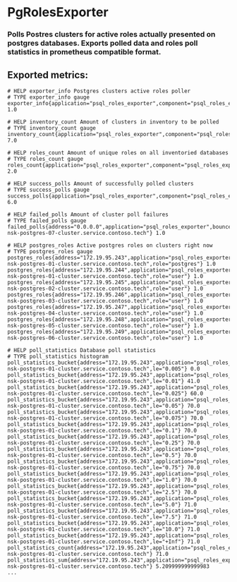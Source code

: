 
# PgRolesExporter

### Polls Postres clusters for active roles actually presented on postgres databases. Exports polled data and roles poll statistics in prometheus compatible format.

## Exported metrics:

    # HELP exporter_info Postgres clusters active roles poller
    # TYPE exporter_info gauge
    exporter_info{application="psql_roles_exporter",component="psql_roles_exporter",environment="production"} 1.0

    # HELP inventory_count Amount of clusters in inventory to be polled
    # TYPE inventory_count gauge
    inventory_count{application="psql_roles_exporter",component="psql_roles_exporter",environment="production"} 7.0

    # HELP roles_count Amount of unique roles on all inventoried databases
    # TYPE roles_count gauge
    roles_count{application="psql_roles_exporter",component="psql_roles_exporter",environment="production"} 2.0

    # HELP success_polls Amount of successfully polled clusters
    # TYPE success_polls gauge
    success_polls{application="psql_roles_exporter",component="psql_roles_exporter",environment="production"} 6.0
    
    # HELP failed_polls Amount of cluster poll failures
    # TYPE failed_polls gauge
    failed_polls{address="0.0.0.0",application="psql_roles_exporter",bouncer="pgbouncer.service.contoso.tech",component="psql_roles_exporter",db_name="test_db_7",environment="production",instance="master.dc-nsk-postgres-07-cluster.service.contoso.tech"} 1.0
    
    # HELP postgres_roles Active postgres roles on clusters right now
    # TYPE postgres_roles gauge
    postgres_roles{address="172.19.95.243",application="psql_roles_exporter",bouncer="pgbouncer.service.contoso.tech",component="psql_roles_exporter",db_name="test_db_1",environment="production",instance="master.dc-nsk-postgres-01-cluster.service.contoso.tech",role="postgres"} 1.0
    postgres_roles{address="172.19.95.244",application="psql_roles_exporter",bouncer="pgbouncer.service.contoso.tech",component="psql_roles_exporter",db_name="test_db_1",environment="production",instance="master.dc-nsk-postgres-01-cluster.service.contoso.tech",role="user"} 1.0
    postgres_roles{address="172.19.95.245",application="psql_roles_exporter",bouncer="pgbouncer.service.contoso.tech",component="psql_roles_exporter",db_name="test_db_2",environment="production",instance="master.dc-nsk-postgres-02-cluster.service.contoso.tech",role="user"} 1.0
    postgres_roles{address="172.19.95.246",application="psql_roles_exporter",bouncer="pgbouncer.service.contoso.tech",component="psql_roles_exporter",db_name="test_db_3",environment="production",instance="master.dc-nsk-postgres-03-cluster.service.contoso.tech",role="user"} 1.0
    postgres_roles{address="172.19.95.247",application="psql_roles_exporter",bouncer="pgbouncer.service.contoso.tech",component="psql_roles_exporter",db_name="test_db_4",environment="production",instance="master.dc-nsk-postgres-04-cluster.service.contoso.tech",role="user"} 1.0
    postgres_roles{address="172.19.95.248",application="psql_roles_exporter",bouncer="pgbouncer.service.contoso.tech",component="psql_roles_exporter",db_name="test_db_5",environment="production",instance="master.dc-nsk-postgres-05-cluster.service.contoso.tech",role="user"} 1.0
    postgres_roles{address="172.19.95.249",application="psql_roles_exporter",bouncer="pgbouncer.service.contoso.tech",component="psql_roles_exporter",db_name="test_db_6",environment="production",instance="master.dc-nsk-postgres-06-cluster.service.contoso.tech",role="user"} 1.0

    # HELP poll_statistics Database poll statistics
    # TYPE poll_statistics histogram
    poll_statistics_bucket{address="172.19.95.243",application="psql_roles_exporter",bouncer="pgbouncer.service.contoso.tech",component="psql_roles_exporter",db_name="test_db_1",environment="production",instance="master.dc-nsk-postgres-01-cluster.service.contoso.tech",le="0.005"} 0.0
    poll_statistics_bucket{address="172.19.95.243",application="psql_roles_exporter",bouncer="pgbouncer.service.contoso.tech",component="psql_roles_exporter",db_name="test_db_1",environment="production",instance="master.dc-nsk-postgres-01-cluster.service.contoso.tech",le="0.01"} 41.0
    poll_statistics_bucket{address="172.19.95.243",application="psql_roles_exporter",bouncer="pgbouncer.service.contoso.tech",component="psql_roles_exporter",db_name="test_db_1",environment="production",instance="master.dc-nsk-postgres-01-cluster.service.contoso.tech",le="0.025"} 60.0
    poll_statistics_bucket{address="172.19.95.243",application="psql_roles_exporter",bouncer="pgbouncer.service.contoso.tech",component="psql_roles_exporter",db_name="test_db_1",environment="production",instance="master.dc-nsk-postgres-01-cluster.service.contoso.tech",le="0.05"} 70.0
    poll_statistics_bucket{address="172.19.95.243",application="psql_roles_exporter",bouncer="pgbouncer.service.contoso.tech",component="psql_roles_exporter",db_name="test_db_1",environment="production",instance="master.dc-nsk-postgres-01-cluster.service.contoso.tech",le="0.075"} 70.0
    poll_statistics_bucket{address="172.19.95.243",application="psql_roles_exporter",bouncer="pgbouncer.service.contoso.tech",component="psql_roles_exporter",db_name="test_db_1",environment="production",instance="master.dc-nsk-postgres-01-cluster.service.contoso.tech",le="0.1"} 70.0
    poll_statistics_bucket{address="172.19.95.243",application="psql_roles_exporter",bouncer="pgbouncer.service.contoso.tech",component="psql_roles_exporter",db_name="test_db_1",environment="production",instance="master.dc-nsk-postgres-01-cluster.service.contoso.tech",le="0.25"} 70.0
    poll_statistics_bucket{address="172.19.95.243",application="psql_roles_exporter",bouncer="pgbouncer.service.contoso.tech",component="psql_roles_exporter",db_name="test_db_1",environment="production",instance="master.dc-nsk-postgres-01-cluster.service.contoso.tech",le="0.5"} 70.0
    poll_statistics_bucket{address="172.19.95.243",application="psql_roles_exporter",bouncer="pgbouncer.service.contoso.tech",component="psql_roles_exporter",db_name="test_db_1",environment="production",instance="master.dc-nsk-postgres-01-cluster.service.contoso.tech",le="0.75"} 70.0
    poll_statistics_bucket{address="172.19.95.243",application="psql_roles_exporter",bouncer="pgbouncer.service.contoso.tech",component="psql_roles_exporter",db_name="test_db_1",environment="production",instance="master.dc-nsk-postgres-01-cluster.service.contoso.tech",le="1.0"} 70.0
    poll_statistics_bucket{address="172.19.95.243",application="psql_roles_exporter",bouncer="pgbouncer.service.contoso.tech",component="psql_roles_exporter",db_name="test_db_1",environment="production",instance="master.dc-nsk-postgres-01-cluster.service.contoso.tech",le="2.5"} 70.0
    poll_statistics_bucket{address="172.19.95.243",application="psql_roles_exporter",bouncer="pgbouncer.service.contoso.tech",component="psql_roles_exporter",db_name="test_db_1",environment="production",instance="master.dc-nsk-postgres-01-cluster.service.contoso.tech",le="5.0"} 71.0
    poll_statistics_bucket{address="172.19.95.243",application="psql_roles_exporter",bouncer="pgbouncer.service.contoso.tech",component="psql_roles_exporter",db_name="test_db_1",environment="production",instance="master.dc-nsk-postgres-01-cluster.service.contoso.tech",le="7.5"} 71.0
    poll_statistics_bucket{address="172.19.95.243",application="psql_roles_exporter",bouncer="pgbouncer.service.contoso.tech",component="psql_roles_exporter",db_name="test_db_1",environment="production",instance="master.dc-nsk-postgres-01-cluster.service.contoso.tech",le="10.0"} 71.0
    poll_statistics_bucket{address="172.19.95.243",application="psql_roles_exporter",bouncer="pgbouncer.service.contoso.tech",component="psql_roles_exporter",db_name="test_db_1",environment="production",instance="master.dc-nsk-postgres-01-cluster.service.contoso.tech",le="+Inf"} 71.0
    poll_statistics_count{address="172.19.95.243",application="psql_roles_exporter",bouncer="pgbouncer.service.contoso.tech",component="psql_roles_exporter",db_name="test_db_1",environment="production",instance="master.dc-nsk-postgres-01-cluster.service.contoso.tech"} 71.0
    poll_statistics_sum{address="172.19.95.243",application="psql_roles_exporter",bouncer="pgbouncer.service.contoso.tech",component="psql_roles_exporter",db_name="test_db_1",environment="production",instance="master.dc-nsk-postgres-01-cluster.service.contoso.tech"} 5.209999999999983
    ...